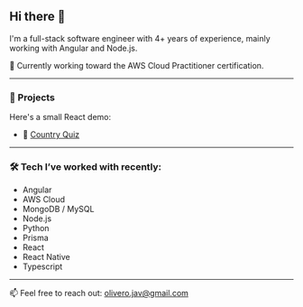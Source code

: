 ## Hi there 👋

I'm a full-stack software engineer with 4+ years of experience, mainly working with Angular and Node.js.  

🌱 Currently working toward the AWS Cloud Practitioner certification.

---

### 🚀 Projects
Here's a small React demo:

- 🔗 [Country Quiz](https://country-quiz-olivero.vercel.app/)  

---

### 🛠️ **Tech I’ve worked with recently:**
- Angular  
- AWS Cloud 
- MongoDB / MySQL  
- Node.js
- Python
- Prisma
- React
- React Native
- Typescript

---

📫 Feel free to reach out: olivero.jav@gmail.com  
